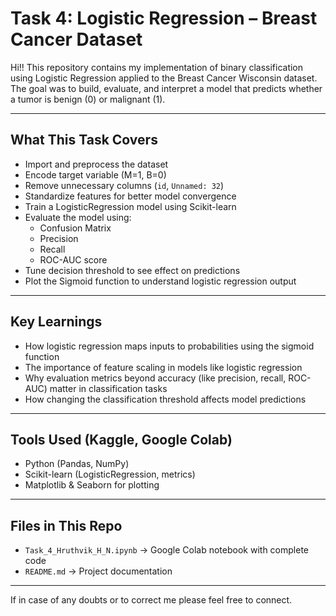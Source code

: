 # Task 4: Logistic Regression – Breast Cancer Dataset

Hi!! This repository contains my implementation of binary classification using Logistic Regression applied to the Breast Cancer Wisconsin dataset.  
The goal was to build, evaluate, and interpret a model that predicts whether a tumor is benign (0) or malignant (1).

---

## What This Task Covers

- Import and preprocess the dataset  
- Encode target variable (M=1, B=0)  
- Remove unnecessary columns (`id`, `Unnamed: 32`)  
- Standardize features for better model convergence  
- Train a LogisticRegression model using Scikit-learn  
- Evaluate the model using:
  - Confusion Matrix
  - Precision
  - Recall
  - ROC-AUC score
- Tune decision threshold to see effect on predictions  
- Plot the Sigmoid function to understand logistic regression output

---

## Key Learnings

- How logistic regression maps inputs to probabilities using the sigmoid function  
- The importance of feature scaling in models like logistic regression  
- Why evaluation metrics beyond accuracy (like precision, recall, ROC-AUC) matter in classification tasks  
- How changing the classification threshold affects model predictions

---

## Tools Used (Kaggle, Google Colab)

- Python (Pandas, NumPy)
- Scikit-learn (LogisticRegression, metrics)
- Matplotlib & Seaborn for plotting

---

## Files in This Repo

- `Task_4_Hruthvik_H_N.ipynb` → Google Colab notebook with complete code 
- `README.md` → Project documentation

---

If in case of any doubts or to correct me please feel free to connect.

